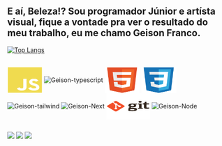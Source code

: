 ## E aí, Beleza!? Sou programador Júnior e artísta visual, fique a vontade pra ver o resultado do meu trabalho, eu me chamo Geison Franco. 

[![Top Langs](https://github-readme-stats.vercel.app/api/top-langs/?username=GeisonFranco&theme=transparent)](https://github.com/anuraghazra/github-readme-stats)

<div style="display: inline_block"><br>
  <img align="center" alt="Geison-Js" height="60" width="80" src="https://raw.githubusercontent.com/devicons/devicon/master/icons/javascript/javascript-plain.svg">
  <img align="center" alt="Geison-typescript" height="60" width="80" src="https://cdn.jsdelivr.net/gh/devicons/devicon/icons/typescript/typescript-plain.svg">
  <img align="center" alt="Geison-HTML" height="60" width="80" src="https://raw.githubusercontent.com/devicons/devicon/master/icons/html5/html5-original.svg">
  <img align="center" alt="Geison-CSS" height="60" width="80" src="https://raw.githubusercontent.com/devicons/devicon/master/icons/css3/css3-original.svg">
  <img align="center" alt="Geison-tailwind" height="60" width="100" src="https://encrypted-tbn0.gstatic.com/images?q=tbn:ANd9GcRrwujAmK0_FkdrfogA_2_au-RX2Zd9OBj3ZlIMrFN7TUwAvOo5etOPny69d87QYQATtNE&usqp=CAU">
  <img align="center" alt="Geison-Next" height="60" width="100" src="https://kyan-2015.s3.eu-west-1.amazonaws.com/production-2018/uploads/news_entry/image/255/medium_news_size_next-js-header.jpg">

  <img align="center" alt="Geison-Git" height="60" width="100" src="https://raw.githubusercontent.com/devicons/devicon/1119b9f84c0290e0f0b38982099a2bd027a48bf1/icons/git/git-original-wordmark.svg">
  <img align="center" alt="Geison-Node" height="60" width="80" src="https://cdn.jsdelivr.net/gh/devicons/devicon/icons/nodejs/nodejs-plain-wordmark.svg">


</div>
  
  ##
 
<div> 
  <a href="https://www.instagram.com/geison_franco/" target="_blank"><img src="https://img.shields.io/badge/-Instagram-%23E4405F?style=for-the-badge&logo=instagram&logoColor=white" target="_blank"></a>
  <a href = "mailto:geisonfler@gmail.com"><img src="https://img.shields.io/badge/-Gmail-%23333?style=for-the-badge&logo=gmail&logoColor=white" target="_blank"></a>
  <a href="https://www.linkedin.com/in/geison-franco-b8a00487/" target="_blank"><img src="https://img.shields.io/badge/-LinkedIn-%230077B5?style=for-the-badge&logo=linkedin&logoColor=white" target="_blank"></a> 

  
</div>
